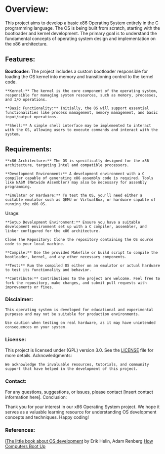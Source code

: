 # Overview:

This project aims to develop a basic x86 Operating System entirely in the C programming language. The OS is being built from scratch, starting with the bootloader and kernel development. The primary goal is to understand the fundamental concepts of operating system design and implementation on the x86 architecture.
## Features:

   **Bootloader:** The project includes a custom bootloader responsible for loading the OS kernel into memory and transitioning control to the kernel code.

    **Kernel:** The kernel is the core component of the operating system, responsible for managing system resources, such as memory, processes, and I/O operations.

    **Basic Functionality:** Initially, the OS will support essential functionalities like process management, memory management, and basic input/output operations.

    **Shell:** A simple shell interface may be implemented to interact with the OS, allowing users to execute commands and interact with the system.

## Requirements:

    **x86 Architecture:** The OS is specifically designed for the x86 architecture, targeting Intel and compatible processors.

    **Development Environment:** A development environment with a C compiler capable of generating x86 assembly code is required. Tools like NASM (Netwide Assembler) may also be necessary for assembly programming.

    **Emulator or Hardware:** To test the OS, you'll need either a suitable emulator such as QEMU or VirtualBox, or hardware capable of running the x86 OS.

Usage:

    **Setup Development Environment:** Ensure you have a suitable development environment set up with a C compiler, assembler, and linker configured for the x86 architecture.

    Clone the Repository: Clone the repository containing the OS source code to your local machine.

    **Compile:** Use the provided Makefile or build script to compile the bootloader, kernel, and any other necessary components.

    **Test:** Run the compiled OS either on an emulator or actual hardware to test its functionality and behavior.

    **Contribute:** Contributions to the project are welcome. Feel free to fork the repository, make changes, and submit pull requests with improvements or fixes.

### Disclaimer:

    This operating system is developed for educational and experimental purposes and may not be suitable for production environments.

    Use caution when testing on real hardware, as it may have unintended consequences on your system.

### License:

This project is licensed under (GPL) version 3.0. See the [LICENSE](https://www.gnu.org/licenses/gpl-3.0.en.html) file for more details.
Acknowledgments:

    We acknowledge the invaluable resources, tutorials, and community support that have helped in the development of this project.

### Contact:

For any questions, suggestions, or issues, please contact [insert contact information here].
Conclusion:

Thank you for your interest in our x86 Operating System project. We hope it serves as a valuable learning resource for understanding OS development concepts and techniques. Happy coding!

### References:

[iThe little book about OS development](https://littleosbook.github.io/) by Erik Helin, Adam Renberg
[How Computers Boot Up](https://manybutfinite.com/post/how-computers-boot-up/)
